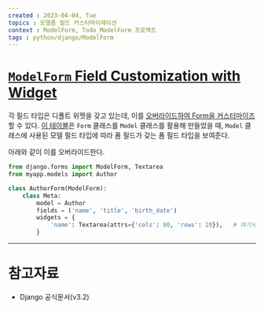 ```yaml
---
created : 2023-04-04, Tue
topics : 모델폼 필드 커스터마이제이션
context : ModelForm, Todo_ModelForm 프로젝트
tags : python/django/ModelForm
---
```

# [`ModelForm` Field Customization with Widget](https://docs.djangoproject.com/en/3.2/ref/forms/widgets/#specifying-widgets)
각 필드 타입은 디폴트 위젯을 갖고 있는데, 이를 [오버라이드하여 Form을 커스터마이즈](https://docs.djangoproject.com/en/3.2/topics/forms/modelforms/#overriding-the-default-fields) 할 수 있다. [이 테이블](https://docs.djangoproject.com/en/3.2/topics/forms/modelforms/#field-types)은 `Form` 클래스를 `Model` 클래스를 활용해 만들었을 때, `Model` 클래스에 사용된 모델 필드 타입에 따라 폼 필드가 갖는 폼 필드 타입을 보여준다. 

아래와 같이 이를 오버라이드한다.
```python
from django.forms import ModelForm, Textarea
from myapp.models import Author

class AuthorForm(ModelForm):
    class Meta:
        model = Author
        fields = ('name', 'title', 'birth_date')
        widgets = {
            'name': Textarea(attrs={'cols': 80, 'rows': 20}),   # 여기서 Override
        }
```


---
# 참고자료
- Django 공식문서(v3.2)